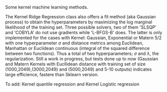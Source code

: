 Some kernel machine learning methods.

The Kernel Ridge Regression class also offers a fit method (aka Gaussian process) to obtain the hyperparameters
by maximizing the log marginal likelihood of the training set. Three possible solvers, two of them 'SLSQP' and 'COBYLA' do 
not use gradients while 'L-BFGS-B' does. The latter is only implemented for the cases with Kernel: Gaussian, Exponential or Matern 5/2 with one hyperparameter $\sigma$ and distance metrics among Euclidean, Manhattan or Euclidean continuous (integral of the squared difference between two functions). Thus a total of two hyperparameters; $\sigma$ and $\lambda$, the regularization. Still a work in progress, but tests done up to now (Gaussian and Matern Kernels with Eucllidean distance with training set of size (1000,2049),(3000,2049) and (5000,2049) and 5-10 outputs) indicates large efficience, fastere than Sklearn version.


To add: Kernel quantile regression and Kernel Logistic regression
